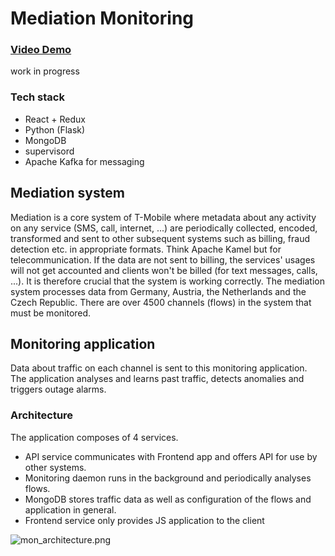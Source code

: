 # Mediation Monitoring #
### [Video Demo](https://goo.gl/Wg5sQQ) ###
work in progress

### Tech stack ###

* React + Redux
* Python (Flask)
* MongoDB
* supervisord
* Apache Kafka for messaging

## Mediation system ##
Mediation is a core system of T-Mobile where metadata about any activity on any service (SMS, call, internet, ...) are periodically collected, encoded, transformed and sent to other subsequent systems such as billing, fraud detection etc. in appropriate formats. Think Apache Kamel but for telecommunication. If the data are not sent to billing, the services' usages will not get accounted and clients won't be billed (for text messages, calls, ...). It is therefore crucial that the system is working correctly. The mediation system processes data from Germany, Austria, the Netherlands and the Czech Republic. There are over 4500 channels (flows) in the system that must be monitored. 
  
## Monitoring application ##
Data about traffic on each channel is sent to this monitoring application. The application analyses and learns past traffic, detects anomalies and triggers outage alarms.

### Architecture ###
 The application composes of 4 services.
 * API service communicates with Frontend app and offers API for use by other systems.
 * Monitoring daemon runs in the background and periodically analyses flows.
 * MongoDB stores traffic data as well as configuration of the flows and application in general.
 * Frontend service only provides JS application to the client

![mon_architecture.png](https://bitbucket.org/repo/bGypxq/images/1211732785-mon_architecture.png)